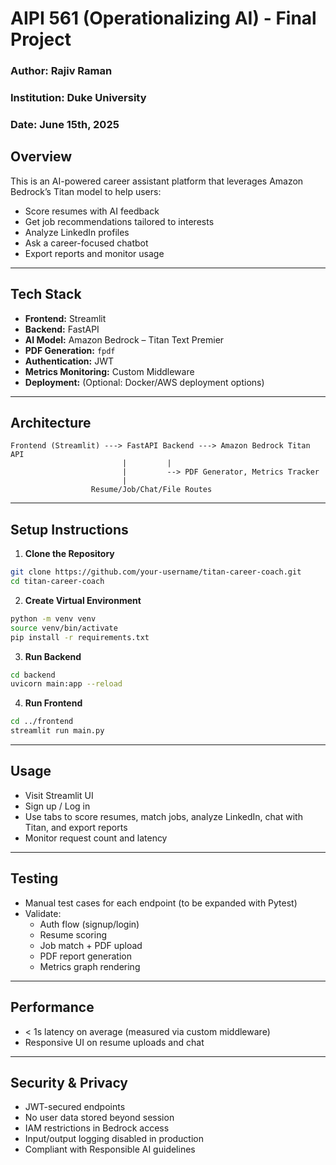 # AIPI 561 (Operationalizing AI) - Final Project
### Author: Rajiv Raman
### Institution: Duke University
### Date: June 15th, 2025

## Overview

This is an AI-powered career assistant platform that leverages Amazon Bedrock’s Titan model to help users:
- Score resumes with AI feedback
- Get job recommendations tailored to interests
- Analyze LinkedIn profiles
- Ask a career-focused chatbot
- Export reports and monitor usage

---

##  Tech Stack

- **Frontend:** Streamlit
- **Backend:** FastAPI
- **AI Model:** Amazon Bedrock – Titan Text Premier
- **PDF Generation:** `fpdf`
- **Authentication:** JWT
- **Metrics Monitoring:** Custom Middleware
- **Deployment:** (Optional: Docker/AWS deployment options)

---

##  Architecture

```
Frontend (Streamlit) ---> FastAPI Backend ---> Amazon Bedrock Titan API
                         |         |
                         |         --> PDF Generator, Metrics Tracker
                         |
                  Resume/Job/Chat/File Routes
```

---

## Setup Instructions

1. **Clone the Repository**
```bash
git clone https://github.com/your-username/titan-career-coach.git
cd titan-career-coach
```

2. **Create Virtual Environment**
```bash
python -m venv venv
source venv/bin/activate
pip install -r requirements.txt
```

3. **Run Backend**
```bash
cd backend
uvicorn main:app --reload
```

4. **Run Frontend**
```bash
cd ../frontend
streamlit run main.py
```

---

##  Usage

- Visit Streamlit UI
- Sign up / Log in
- Use tabs to score resumes, match jobs, analyze LinkedIn, chat with Titan, and export reports
- Monitor request count and latency

---

##  Testing

- Manual test cases for each endpoint (to be expanded with Pytest)
- Validate:
  - Auth flow (signup/login)
  - Resume scoring
  - Job match + PDF upload
  - PDF report generation
  - Metrics graph rendering

---

##  Performance

- < 1s latency on average (measured via custom middleware)
- Responsive UI on resume uploads and chat

---

##  Security & Privacy

- JWT-secured endpoints
- No user data stored beyond session
- IAM restrictions in Bedrock access
- Input/output logging disabled in production
- Compliant with Responsible AI guidelines


